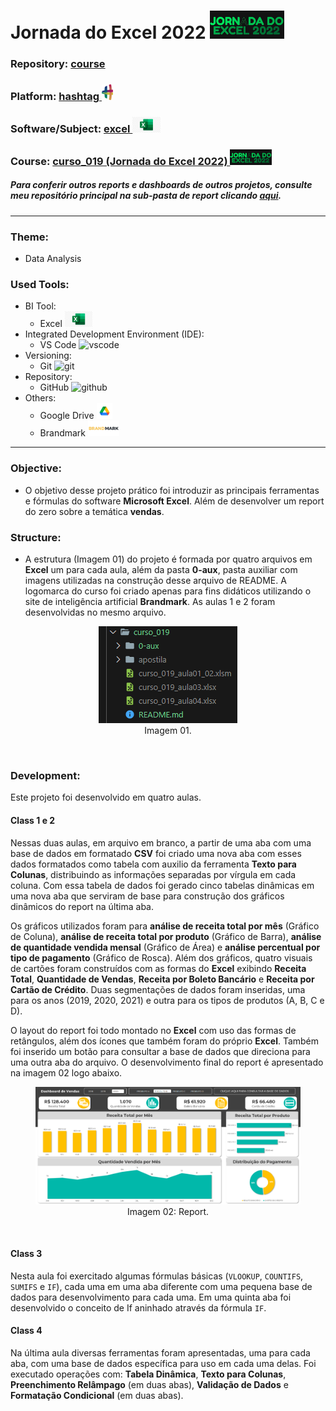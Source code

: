 # Jornada do Excel 2022   <img src="./0-aux/logo_course.jpg" alt="curso_019" width="auto" height="45">

### Repository: [course](../../../)
### Platform: <a href="../../">hashtag   <img src="https://github.com/PedroHeeger/main/blob/main/0-aux/logos/plataforma/hashtag.png" alt="hashtag" width="auto" height="25"></a>
### Software/Subject: <a href="../">excel   <img src="https://github.com/PedroHeeger/main/blob/main/0-aux/logos/software/microsoft_excel.png" alt="excel" width="auto" height="25"></a>
### Course: <a href="./">curso_019 (Jornada do Excel 2022)   <img src="./0-aux/logo_course.jpg" alt="curso_019" width="auto" height="25"></a>

##### Para conferir outros reports e dashboards de outros projetos, consulte meu repositório principal na sub-pasta de report clicando [aqui](https://github.com/PedroHeeger/main/tree/main/report).

---

### Theme:
- Data Analysis

### Used Tools:
- BI Tool: 
  - Excel <img src="https://github.com/PedroHeeger/main/blob/main/0-aux/logos/software/microsoft_excel.png" alt="microsoft_excel" width="auto" height="25">
- Integrated Development Environment (IDE):
  - VS Code   <img src="https://cdn.jsdelivr.net/gh/devicons/devicon/icons/vscode/vscode-original.svg" alt="vscode" width="auto" height="25">
- Versioning: 
  - Git   <img src="https://cdn.jsdelivr.net/gh/devicons/devicon/icons/git/git-original.svg" alt="git" width="auto" height="25">
- Repository:
  - GitHub   <img src="https://cdn.jsdelivr.net/gh/devicons/devicon/icons/github/github-original.svg" alt="github" width="auto" height="25">
- Others:
  - Google Drive <img src="https://github.com/PedroHeeger/main/blob/main/0-aux/logos/software/google_drive.png" alt="google_drive" width="auto" height="25">
  - Brandmark <img src="https://github.com/PedroHeeger/main/blob/main/0-aux/logos/sites/ai_brandmark.png" alt="brandmark" width="auto" height="25">

---

### Objective:
- O objetivo desse projeto prático foi introduzir as principais ferramentas e fórmulas do software **Microsoft Excel**. Além de desenvolver um report do zero sobre a temática **vendas**.

### Structure:
- A estrutura (Imagem 01) do projeto é formada por quatro arquivos em **Excel** um para cada aula, além da pasta **0-aux**, pasta auxiliar com imagens utilizadas na construção desse arquivo de README. A logomarca do curso foi criado apenas para fins didáticos utilizando o site de inteligência artificial **Brandmark**. As aulas 1 e 2 foram desenvolvidas no mesmo arquivo.

<div align="Center"><figure>
    <img src="./0-aux/img01.PNG" alt="img01"><br>
    <figcaption>Imagem 01.</figcaption>
</figure></div><br>

### Development:
Este projeto foi desenvolvido em quatro aulas.

#### Class 1 e 2
Nessas duas aulas, em arquivo em branco, a partir de uma aba com uma base de dados em formatado **CSV** foi criado uma nova aba com esses dados formatados como tabela com auxilio da ferramenta **Texto para Colunas**, distribuindo as informações separadas por vírgula em cada coluna. Com essa tabela de dados foi gerado cinco tabelas dinâmicas em uma nova aba que serviram de base para construção dos gráficos dinâmicos do report na última aba.

Os gráficos utilizados foram para **análise de receita total por mês** (Gráfico de Coluna), **análise de receita total por produto** (Gráfico de Barra), **análise de quantidade vendida mensal** (Gráfico de Área) e **análise percentual por tipo de pagamento** (Gráfico de Rosca). Além dos gráficos, quatro visuais de cartões foram construídos com as formas do **Excel** exibindo **Receita Total**, **Quantidade de Vendas**, **Receita por Boleto Bancário** e **Receita por Cartão de Crédito**. Duas segmentações de dados foram inseridas, uma para os anos (2019, 2020, 2021) e outra para os tipos de produtos (A, B, C e D).

O layout do report foi todo montado no **Excel** com uso das formas de retângulos, além dos ícones que também foram do próprio **Excel**. Também foi inserido um botão para consultar a base de dados que direciona para uma outra aba do arquivo. O desenvolvimento final do report é apresentado na imagem 02 logo abaixo.

<div align="Center"><figure>
    <img src="./0-aux/rep_vendas_curso_019.png" alt="img02"><br>
    <figcaption>Imagem 02: Report.</a></figcaption>
</figure></div><br>


#### Class 3
Nesta aula foi exercitado algumas fórmulas básicas (`VLOOKUP`, `COUNTIFS`, `SUMIFS` e `IF`), cada uma em uma aba diferente com uma pequena base de dados para desenvolvimento para cada uma. Em uma quinta aba foi desenvolvido o conceito de If aninhado através da fórmula `IF`.

#### Class 4
Na última aula diversas ferramentas foram apresentadas, uma para cada aba, com uma base de dados específica para uso em cada uma delas. Foi executado operações com: **Tabela Dinâmica**, **Texto para Colunas**, **Preenchimento Relâmpago** (em duas abas), **Validação de Dados** e **Formatação Condicional** (em duas abas).
